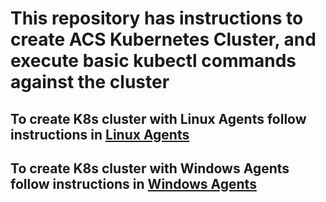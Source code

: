 # This repository has instructions to create ACS Kubernetes Cluster, and execute basic kubectl commands against the cluster
## To create K8s cluster with Linux Agents follow instructions in [Linux Agents](./linux-agents.md)
## To create K8s cluster with Windows Agents follow instructions in [Windows Agents](./win-agents.md)